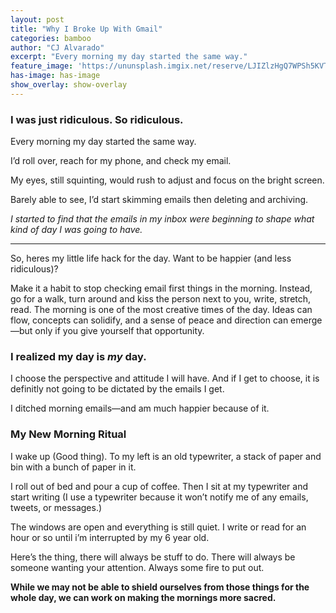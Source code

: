 ```yaml
---
layout: post
title: "Why I Broke Up With Gmail"
categories: bamboo
author: "CJ Alvarado"
excerpt: "Every morning my day started the same way."
feature_image: 'https://ununsplash.imgix.net/reserve/LJIZlzHgQ7WPSh5KVTCB_Typewriter.jpg?fit=crop&fm=jpg&h=1550&q=75&w=1050'
has-image: has-image
show_overlay: show-overlay
---
```


### I was just ridiculous. So ridiculous.

Every morning my day started the same way.

I’d roll over, reach for my phone, and check my email.

My eyes, still squinting, would rush to adjust and focus on the bright screen.

Barely able to see, I’d start skimming emails then deleting and archiving.

_I started to find that the emails in my inbox were beginning to shape what kind of day I was going to have._


---


So, heres my little life hack for the day. Want to be happier (and less ridiculous)?

Make it a habit to stop checking email first things in the morning. Instead, go for a walk, turn around and kiss the person next to you, write, stretch, read. The morning is one of the most creative times of the day.  Ideas can flow, concepts can solidify, and a sense of peace and direction can emerge—but only if you give yourself that opportunity.

### I realized my day is _my_ day. 
I choose the perspective and attitude I will have. And if I get to choose, it is definitly not going to be dictated by the emails I get.

I ditched morning emails—and am much happier because of it.

### My New Morning Ritual
I wake up (Good thing). To my left is an old typewriter, a stack of paper and bin with a bunch of paper in it.

I roll out of bed and pour a cup of coffee. Then I sit at my typewriter and start writing (I use a typewriter because it won’t notify me of any emails, tweets, or messages.)

The windows are open and everything is still quiet.
I write or read for an hour or so until i’m interrupted by my 6 year old.

Here’s the thing, there will always be stuff to do. There will always be someone wanting your attention. Always some fire to put out.

**While we may not be able to shield ourselves from those things for the whole day, we can work on making the mornings more sacred.**